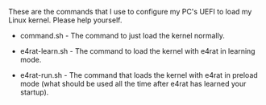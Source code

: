 These are the commands that I use to configure my PC's UEFI to load my Linux kernel. Please help yourself.

* command.sh - The command to just load the kernel normally.

* e4rat-learn.sh - The command to load the kernel with e4rat in learning mode.

* e4rat-run.sh - The command that loads the kernel with e4rat in preload mode (what should be used all the time after e4rat has learned your startup).
